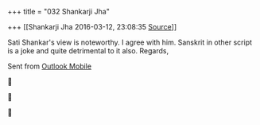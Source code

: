 +++
title = "032 Shankarji Jha"

+++
[[Shankarji Jha	2016-03-12, 23:08:35 [Source](https://groups.google.com/g/bvparishat/c/4I0IFiOEIlU)]]



Sati Shankar's view is noteworthy. I agree with him. Sanskrit in other script is a joke and quite detrimental to it also. Regards,

Sent from [Outlook Mobile](https://aka.ms/blhgte)  








